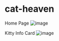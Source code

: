 # cat-heaven
Home Page
![image](https://github.com/XINEXPORT/cat-heaven/assets/40744735/e708239d-086d-46c8-8d6d-117ff21682f0)

Kitty Info Card
![image](https://github.com/XINEXPORT/cat-heaven/assets/40744735/20ebefc6-63e2-4a8e-bf52-9c11d6436849)

